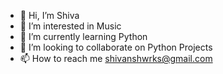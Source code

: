 - 👋 Hi, I’m Shiva 
- 👀 I’m interested in Music
- 🌱 I’m currently learning Python
- 💞️ I’m looking to collaborate on Python Projects
- 📫 How to reach me shivanshwrks@gmail.com

<!---
Magmarokshiva/Magmarokshiva is a ✨ special ✨ repository because its `README.md` (this file) appears on your GitHub profile.
You can click the Preview link to take a look at your changes.
--->
